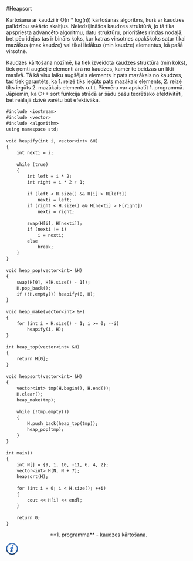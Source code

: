 #Heapsort

Kārtošana ar kaudzi ir O(n * log(n)) kārtošanas algoritms, kurš ar kaudzes palīdzību sakārto skaitļus. Neiedziļināšos kaudzes struktūrā, jo tā tika apspriesta advancēto algoritmu, datu struktūru, prioritātes rindas nodaļā, bet pēc idejas tas ir binārs koks, kur katras virsotnes apakškoks satur tikai mazākus (max kaudze) vai tikai lielākus (min kaudze) elementus, kā pašā virsotnē.

Kaudzes kārtošana nozīmē, ka tiek izveidota kaudzes struktūra (min koks), tiek ņemti augšējie elementi ārā no kaudzes, kamēr te beidzas un likti masīvā. Tā kā visu laiku augšējais elements ir pats mazākais no kaudzes, tad tiek garantēts, ka 1. reizē tiks iegūts pats mazākais elements, 2. reizē tiks iegūts 2. mazākais elements u.t.t. Piemēru var apskatīt 1. programmā. Jāpiemin, ka C++ sort funkcija strādā ar šādu pašu teorētisko efektivitāti, bet reālajā dzīvē varētu būt efektīvāka.

```
#include <iostream>
#include <vector>
#include <algorithm>
using namespace std;

void heapify(int i, vector<int> &H)
{
    int nexti = i;

    while (true)
    {
        int left = i * 2;
        int right = i * 2 + 1;

        if (left < H.size() && H[i] > H[left])
            nexti = left;
        if (right < H.size() && H[nexti] > H[right])
            nexti = right;

        swap(H[i], H[nexti]);
        if (nexti != i)
            i = nexti;
        else
            break;
    }
}

void heap_pop(vector<int> &H)
{
    swap(H[0], H[H.size() - 1]);
    H.pop_back();
    if (!H.empty()) heapify(0, H);
}

void heap_make(vector<int> &H)
{
    for (int i = H.size() - 1; i >= 0; --i)
        heapify(i, H);
}

int heap_top(vector<int> &H)
{
    return H[0];
}

void heapsort(vector<int> &H)
{
    vector<int> tmp(H.begin(), H.end());
    H.clear();
    heap_make(tmp);

    while (!tmp.empty())
    {
        H.push_back(heap_top(tmp));
        heap_pop(tmp);
    }
}

int main()
{
    int N[] = {9, 1, 10, -11, 6, 4, 2};
    vector<int> H(N, N + 7);
    heapsort(H);

    for (int i = 0; i < H.size(); ++i)
    {
        cout << H[i] << endl;
    }

    return 0;
}
```

<center>**1. programma** - kaudzes kārtošana.</center>

<a href="http://en.wikipedia.org/wiki/Heapsort" target="_blank">![Vairāk informācija](/media/theory/information.png)</a>